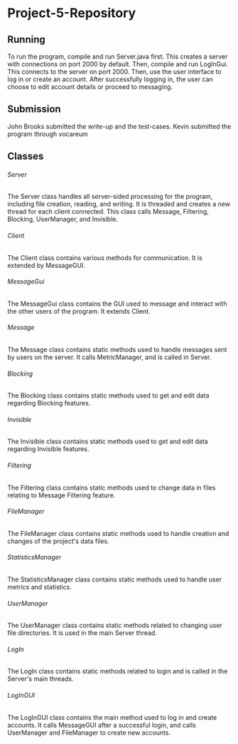 # Project-5-Repository

## Running
To run the program, compile and run Server.java first. This creates a server with connections on port 2000 by default. Then, compile and run LogInGui. This connects to the server on port 2000. Then, use the user interface to log in or create an account. After successfully logging in, the user can choose to edit account details or proceed to messaging.

## Submission
John Brooks submitted the write-up and the test-cases.
Kevin submitted the program through vocareum

## Classes
###### Server
The Server class handles all server-sided processing for the program, including file creation, reading, and writing. It is threaded and creates a new thread for each client connected. This class calls Message, Filtering, Blocking, UserManager, and Invisible.

###### Client
The Client class contains various methods for communication. It is extended by MessageGUI.

###### MessageGui
The MessageGui class contains the GUI used to message and interact with the other users of the program. It extends Client.

###### Message
The Message class contains static methods used to handle messages sent by users on the server. It calls MetricManager, and is called in Server.

###### Blocking
The Blocking class contains static methods used to get and edit data regarding Blocking features.

###### Invisible
The Invisible class contains static methods used to get and edit data regarding Invisible features.

###### Filtering
The Filtering class contains static methods used to change data in files relating to Message Filtering feature.

###### FileManager
The FileManager class contains static methods used to handle creation and changes of the project's data files.

###### StatisticsManager
The StatisticsManager class contains static methods used to handle user metrics and statistics.

###### UserManager
The UserManager class contains static methods related to changing user file directories. It is used in the main Server thread.

###### LogIn
The LogIn class contains static methods related to login and is called in the Server's main threads.

###### LogInGUI
The LogInGUI class contains the main method used to log in and create accounts. It calls MessageGUI after a successful login, and calls UserManager and FileManager to create new accounts.

